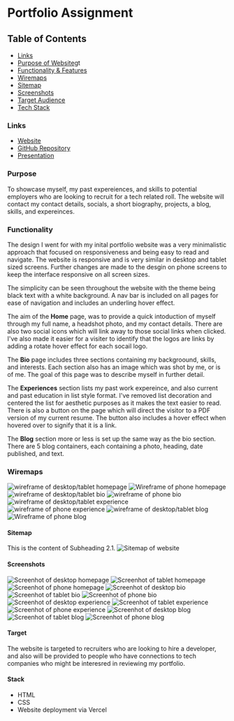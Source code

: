 # Portfolio Assignment

## Table of Contents
- [Links](#links)
- [Purpose of Website](#purpose)gt
- [Functionality & Features](#functionality)
- [Wiremaps](#wiremaps)
- [Sitemap](#sitemap)
- [Screenshots](#screenshots)
- [Target Audience](#target)
- [Tech Stack](#stack)

### Links
- [Website](https://portfolio-gamma-two-15.vercel.app)
- [GitHub Repository](https://github.com/shahilprasad/portfolio)
- [Presentation](https://youtu.be/fDKB-NT4iRQ)

### Purpose
To showcase myself, my past expereiences, and skills to potential employers who are looking to recruit for a tech related roll. The website will contact my contact details, socials, a short biography, projects, a blog, skills, and expereinces. 

### Functionality
The design I went for with my inital portfolio website was a very minimalistic approach that focused on responsiveness and being easy to read and navigate. The website is responsive and is very similar in desktop and tablet sized screens. Further changes are made to the desgin on phone screens to keep the interface responsive on all screen sizes.

The simplicity can be seen throughout the website with the theme being black text with a white background. A nav bar is included on all pages for ease of navigation and includes an underling hover effect.

The aim of the **Home** page, was to provide a quick intoduction of myself through my full name, a headshot photo, and my contact details. There are also two social icons which will link away to those social links when clicked. I've also made it easier for a visiter to identify that the logos are links by adding a rotate hover effect for each socail logo.

The **Bio** page includes three sections containing my backgroound, skills, and interests. Each section also has an image which was shot by me, or is of me. The goal of this page was to describe myself in further detail.

The **Experiences** section lists my past work expereince, and also current and past education in list style format. I've removed list decoration and centered the list for aesthetic purposes as it makes the text easier to read. There is also a button on the page which will direct the visitor to a PDF version of my current resume. The button also includes a hover effect when hovered over to signify that it is a link.

The **Blog** section more or less is set up the same way as the bio section. There are 5 blog containers, each containing a photo, heading, date published, and text. 

### Wiremaps
![wireframe of desktop/tablet homepage](/docs/wireframes/wireframe-home-desktop.png)
![Wireframe of phone homepage](/docs/wireframes/wireframe-home-phone.png)
![wireframe of desktop/tablet bio](/docs/wireframes/wireframe-bio-desktop.png)
![wireframe  of phone bio](/docs/wireframes/wireframe-bio-phone.png)
![wireframe of desktop/tablet experience](/docs/wireframes/wireframe-experience-desktop.png)
![wireframe  of phone experience](/docs/wireframes/wireframe-experience-phone.png)
![wireframe of desktop/tablet blog](/docs/wireframes/wireframe-blog-desktop.png)
![Wireframe of phone blog](/docs/wireframes/wireframe-blog-phone.png)

#### Sitemap
This is the content of Subheading 2.1.
![Sitemap of website](/docs/sitemap.png)

#### Screenshots
![Screenhot of desktop homepage](/docs/screenshots/home-desktop.png)
![Screenhot of tablet homepage](/docs/screenshots/home-tablet.png)
![Screenhot of phone homepage](/docs/screenshots/home-phone.png)
![Screenhot of desktop bio](/docs/screenshots/bio-desktop.png)
![Screenhot of tablet bio](/docs/screenshots/bio-tablet.png)
![Screenhot of phone bio](/docs/screenshots/bio-phone.png)
![Screenhot of desktop experience](/docs/screenshots/experience-desktop.png)
![Screenhot of tablet experience](/docs/screenshots/experience-tablet.png)
![Screenhot of phone experience](/docs/screenshots/experience-phone.png)
![Screenhot of desktop blog](/docs/screenshots/blog-desktop.png)
![Screenhot of tablet blog](/docs/screenshots/blog-tablet.png)
![Screenhot of phone blog](/docs/screenshots/blog-phone.png)

#### Target
The website is targeted to recruiters who are looking to hire a developer, and also will be provided to people who have connections to tech companies who might be interesred in reviewing my portfolio.

#### Stack
- HTML
- CSS
- Website deployment via Vercel
